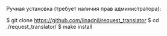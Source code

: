 Ручная установка (требует наличия прав администратора):

$ git clone https://github.com/linadnil/request_translator
$ cd ./request_translator/
$ make install

